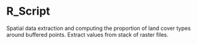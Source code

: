 # R_Script
Spatial data extraction and computing the proportion of land cover types around buffered points.
Extract values from stack of raster files.
